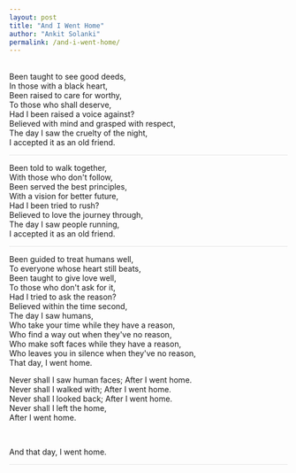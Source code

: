 ```yaml
---
layout: post
title: "And I Went Home"
author: "Ankit Solanki"
permalink: /and-i-went-home/
---
```


<br>
Been taught to see good deeds, <br>
In those with a black heart, <br>
Been raised to care for worthy, <br>
To those who shall deserve, <br>
Had I been raised a voice against? <br>
Believed with mind and grasped with respect, <br>
The day I saw the cruelty of the night, <br>
I accepted it as an old friend.
<br>
<hr style="opacity: 0.1;">

Been told to walk together, <br>
With those who don't follow, <br>
Been served the best principles, <br>
With a vision for better future, <br>
Had I been tried to rush? <br>
Believed to love the journey through, <br>
The day I saw people running, <br>
I accepted it as an old friend. <br>
<hr style="opacity: 0.1;">


Been guided to treat humans well, <br>
To everyone whose heart still beats, <br>
Been taught to give love well, <br>
To those who don't ask for it, <br>
Had I tried to ask the reason? <br> 
Believed within the time second, <br>
The day I saw humans, <br>
Who take your time while they have a reason, <br>
Who find a way out when they've no reason, <br>
Who make soft faces while they have a reason, <br>
Who leaves you in silence when they've no reason, <br>
That day, I went home. <br>

Never shall I saw human faces; After I went home. <br>
Never shall I walked with; After I went home. <br>
Never shall I looked back; After I went home. <br>
Never shall I left the home, <br>
After I went home. <br>

<br>

And that day, I went home. <br>
<hr style="opacity: 0.1;">
